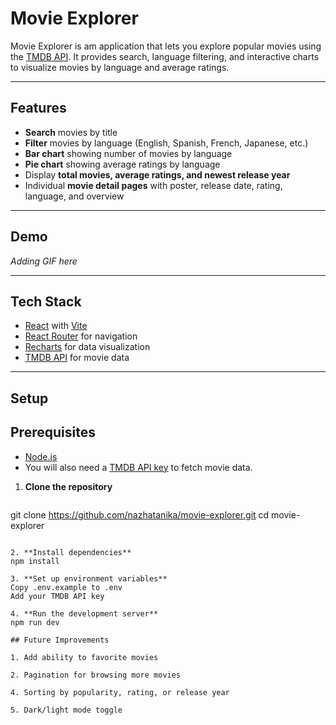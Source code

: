 # Movie Explorer

Movie Explorer is am application that lets you explore popular movies using the [TMDB API](https://developers.themoviedb.org/3). It provides search, language filtering, and interactive charts to visualize movies by language and average ratings.

---

## Features

- **Search** movies by title  
- **Filter** movies by language (English, Spanish, French, Japanese, etc.)  
- **Bar chart** showing number of movies by language  
- **Pie chart** showing average ratings by language  
- Display **total movies, average ratings, and newest release year**  
- Individual **movie detail pages** with poster, release date, rating, language, and overview  

---

## Demo
_Adding GIF here_

---

## Tech Stack

- [React](https://react.dev/) with [Vite](https://vitejs.dev/)  
- [React Router](https://reactrouter.com/) for navigation  
- [Recharts](https://recharts.org/en-US/) for data visualization  
- [TMDB API](https://developers.themoviedb.org/3) for movie data  

---

## Setup

## Prerequisites
- [Node.js](https://nodejs.org/)
- You will also need a [TMDB API key](https://developer.themoviedb.org/docs/getting-started) to fetch movie data.

1. **Clone the repository**
   ```bash
  git clone https://github.com/nazhatanika/movie-explorer.git
  cd movie-explorer
  ```

2. **Install dependencies**
  npm install

3. **Set up environment variables**
  Copy .env.example to .env
  Add your TMDB API key

4. **Run the development server**
  npm run dev

## Future Improvements

1. Add ability to favorite movies

2. Pagination for browsing more movies

4. Sorting by popularity, rating, or release year

5. Dark/light mode toggle